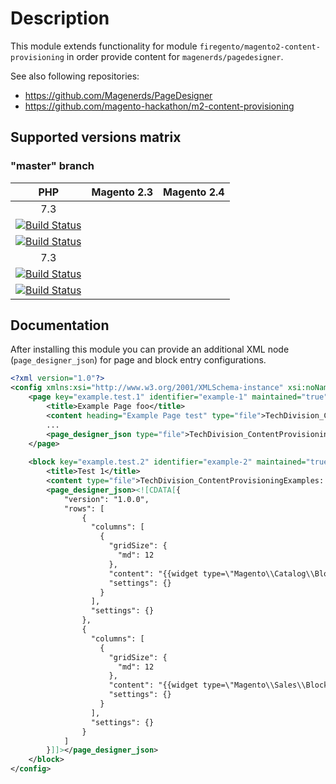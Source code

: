 # Description

This module extends functionality for module `firegento/magento2-content-provisioning` in order 
provide content for `magenerds/pagedesigner`.

See also following repositories:

* https://github.com/Magenerds/PageDesigner
* https://github.com/magento-hackathon/m2-content-provisioning

## Supported versions matrix

### "master" branch
| PHP | Magento 2.3 | Magento 2.4 |
|:---:|:---:|:---:|
| 7.3   | 
[![Build Status](https://travis-matrix-badges.herokuapp.com/repos/techdivision/pagedesigner-content-provisioning/branches/master/1)](https://travis-ci.org/techdivision/pagedesigner-content-provisioning) | 
[![Build Status](https://travis-matrix-badges.herokuapp.com/repos/techdivision/pagedesigner-content-provisioning/branches/master/2)](https://travis-ci.org/techdivision/pagedesigner-content-provisioning) |
| 7.3   | 
[![Build Status](https://travis-matrix-badges.herokuapp.com/repos/techdivision/pagedesigner-content-provisioning/branches/master/3)](https://travis-ci.org/techdivision/pagedesigner-content-provisioning) | 
[![Build Status](https://travis-matrix-badges.herokuapp.com/repos/techdivision/pagedesigner-content-provisioning/branches/master/4)](https://travis-ci.org/techdivision/pagedesigner-content-provisioning) |

## Documentation

After installing this module you can provide an additional XML node (`page_designer_json`) for page and block 
entry configurations.

```xml
<?xml version="1.0"?>
<config xmlns:xsi="http://www.w3.org/2001/XMLSchema-instance" xsi:noNamespaceSchemaLocation="urn:magento:module:Firegento/ContentProvisioning/etc/content_provisioning.xsd">
    <page key="example.test.1" identifier="example-1" maintained="true" active="true">
        <title>Example Page foo</title>
        <content heading="Example Page test" type="file">TechDivision_ContentProvisioningExamples::Content/example-1.html</content>
        ...
        <page_designer_json type="file">TechDivision_ContentProvisioningExamples::Content/example-1.json</page_designer_json>
    </page>
    
    <block key="example.test.2" identifier="example-2" maintained="true" active="true">
        <title>Test 1</title>
        <content type="file">TechDivision_ContentProvisioningExamples::Content/example-1.html</content>
        <page_designer_json><![CDATA[{
            "version": "1.0.0", 
            "rows": [
                {
                  "columns": [
                    {
                      "gridSize": {
                        "md": 12
                      },
                      "content": "{{widget type=\"Magento\\Catalog\\Block\\Widget\\RecentlyCompared\" uiComponent=\"widget_recently_compared\" page_size=\"5\" show_attributes=\"name,image,price\" show_buttons=\"add_to_cart\" template=\"product/widget/compared/grid.phtml\" type_name=\"Recently Compared Products\"}}",
                      "settings": {}
                    }
                  ],
                  "settings": {}
                },
                {
                  "columns": [
                    {
                      "gridSize": {
                        "md": 12
                      },
                      "content": "{{widget type=\"Magento\\Sales\\Block\\Widget\\Guest\\Form\" template=\"widget/guest/form.phtml\" type_name=\"Orders and Returns\"}}",
                      "settings": {}
                    }
                  ],
                  "settings": {}
                }
            ]
        }]]></page_designer_json>
    </block>
</config>
```
